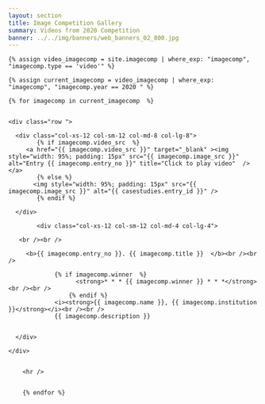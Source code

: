 ```yaml
---
layout: section
title: Image Competition Gallery
summary: Videos from 2020 Competition
banner: ../../img/banners/web_banners_02_800.jpg
---
```



<section id="service">
  <div class="container">
	
	
    {% assign video_imagecomp = site.imagecomp | where_exp: "imagecomp", "imagecomp.type == 'video'" %}
		
    {% assign current_imagecomp = video_imagecomp | where_exp: "imagecomp", "imagecomp.year == 2020 " %}

    {% for imagecomp in current_imagecomp  %}

	
	<div class="row ">	

      <div class="col-xs-12 col-sm-12 col-md-8 col-lg-8">
			{% if imagecomp.video_src  %}
         <a href="{{ imagecomp.video_src }}" target="_blank" ><img style="width: 95%; padding: 15px" src="{{ imagecomp.image_src }}" alt="Entry {{ imagecomp.entry_no }}" title="Click to play video"  /></a>
			{% else %}
	       <img style="width: 95%; padding: 15px" src="{{ imagecomp.image_src }}" alt="{{ casestudies.entry_id }}" />
			{% endif %}
			
      </div>
			
			<div class="col-xs-12 col-sm-12 col-md-4 col-lg-4">
        
       <br /><br />
  
  		 <b>{{ imagecomp.entry_no }}. {{ imagecomp.title }}  </b><br /><br />
			 
			     {% if imagecomp.winner  %}
					   <strong>* * * {{ imagecomp.winner }} * * *</strong><br /><br />
					 {% endif %}
			     <i><strong>{{ imagecomp.name }}, {{ imagecomp.institution }}</strong></i><br /><br /> 
  		 		 {{ imagecomp.description }}
 

      </div>
			
    </div>	
	
	
		<hr />
		
		
		{% endfor %}
		
	
		
	
			
		
  </div>
</section>

